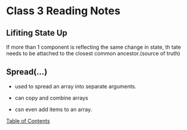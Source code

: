 # Class 3 Reading Notes

## Lifiting State Up

If more than 1 component is reflecting the same change in state, th tate needs to be attached to the closest common ancestor.(source of truth)

## Spread(...)

* used to spread an array into separate arguments.

* can copy and combine arrays

* csn even add items to an array.

[Table of Contents](README.md)
